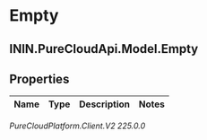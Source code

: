 # Empty

## ININ.PureCloudApi.Model.Empty

## Properties

|Name | Type | Description | Notes|
|------------ | ------------- | ------------- | -------------|



_PureCloudPlatform.Client.V2 225.0.0_
